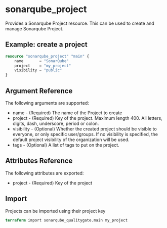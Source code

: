 # sonarqube_project
Provides a Sonarqube Project resource. This can be used to create and manage Sonarqube Project.

## Example: create a project
```terraform
resource "sonarqube_project" "main" {
    name       = "SonarQube"
    project    = "my_project"
    visibility = "public" 
}
```

## Argument Reference
The following arguments are supported:

- name - (Required) The name of the Project to create
- project - (Required) Key of the project. Maximum length 400. All letters, digits, dash, underscore, period or colon.
- visibility - (Optional) Whether the created project should be visible to everyone, or only specific user/groups. If no visibility is specified, the default project visibility of the organization will be used.
- tags - (Optional) A list of tags to put on the project.

## Attributes Reference
The following attributes are exported:
- project - (Required) Key of the project

## Import 
Projects can be imported using their project key

```terraform
terraform import sonarqube_qualitygate.main my_project
```

